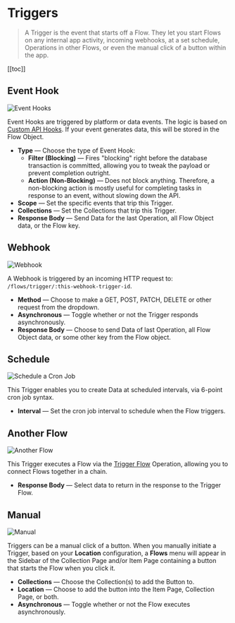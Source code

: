 # Triggers

> A Trigger is the event that starts off a Flow. They let you start Flows on any internal app activity, incoming
> webhooks, at a set schedule, Operations in other Flows, or even the manual click of a button within the app.

[[toc]]

## Event Hook

![Event Hooks](https://cdn.directus.io/docs/v9/configuration/flows/triggers/triggers-20220603A/event-hook-20220602A.webp)

Event Hooks are triggered by platform or data events. The logic is based on [Custom API Hooks](/extensions/hooks/). If
your event generates data, this will be stored in the Flow Object.

- **Type** — Choose the type of Event Hook:
  - **Filter (Blocking)** — Fires "blocking" right before the database transaction is committed, allowing you to tweak
    the payload or prevent completion outright.
  - **Action (Non-Blocking)** — Does not block anything. Therefore, a non-blocking action is mostly useful for
    completing tasks in response to an event, without slowing down the API.
- **Scope** — Set the specific events that trip this Trigger.
- **Collections** — Set the Collections that trip this Trigger.
- **Response Body** — Send Data for the last Operation, all Flow Object data, or the Flow key.

## Webhook

![Webhook](https://cdn.directus.io/docs/v9/configuration/flows/triggers/triggers-20220603A/webhook-20220602A.webp)

A Webhook is triggered by an incoming HTTP request to: `/flows/trigger/:this-webhook-trigger-id`.

- **Method** — Choose to make a GET, POST, PATCH, DELETE or other request from the dropdown.
- **Asynchronous** — Toggle whether or not the Trigger responds asynchronously.
- **Response Body** — Choose to send Data of last Operation, all Flow Object data, or some other key from the Flow
  object.

## Schedule

![Schedule a Cron Job](https://cdn.directus.io/docs/v9/configuration/flows/triggers/triggers-20220603A/cron-20220602A.webp)

This Trigger enables you to create Data at scheduled intervals, via 6-point cron job syntax.

- **Interval** — Set the cron job interval to schedule when the Flow triggers.

## Another Flow

![Another Flow](https://cdn.directus.io/docs/v9/configuration/flows/triggers/triggers-20220603A/another-flow-20220602A.webp)

This Trigger executes a Flow via the [Trigger Flow](/configuration/flows/operations/#another-flow) Operation, allowing
you to connect Flows together in a chain.

- **Response Body** — Select data to return in the response to the Trigger Flow.

## Manual

![Manual](https://cdn.directus.io/docs/v9/configuration/flows/triggers/triggers-20220603A/manual-20220602A.webp)

Triggers can be a manual click of a button. When you manually initiate a Trigger, based on your **Location**
configuration, a **Flows** menu will appear in the Sidebar of the Collection Page and/or Item Page containing a button
that starts the Flow when you click it.

- **Collections** — Choose the Collection(s) to add the Button to.
- **Location** — Choose to add the button into the Item Page, Collection Page, or both.
- **Asynchronous** — Toggle whether or not the Flow executes asynchronously.
